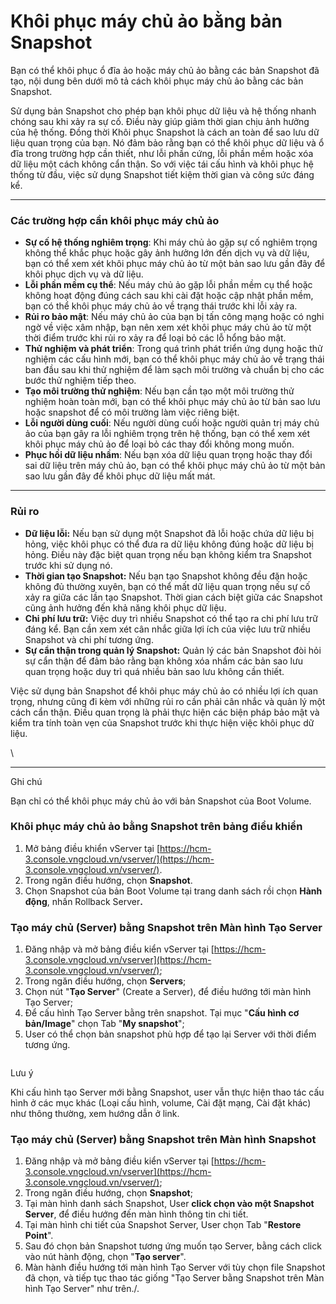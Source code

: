 # Khôi phục máy chủ ảo bằng bản Snapshot

Bạn có thể khôi phục ổ đĩa ảo hoặc máy chủ ảo bằng các bản Snapshot đã tạo, nội dung bên dưới mô tả cách khôi phục máy chủ ảo bằng các bản Snapshot.

Sử dụng bản Snapshot cho phép bạn khôi phục dữ liệu và hệ thống nhanh chóng sau khi xảy ra sự cố. Điều này giúp giảm thời gian chịu ảnh hưởng của hệ thống. Đồng thời Khôi phục Snapshot là cách an toàn để sao lưu dữ liệu quan trọng của bạn. Nó đảm bảo rằng bạn có thể khôi phục dữ liệu và ổ đĩa trong trường hợp cần thiết, như lỗi phần cứng, lỗi phần mềm hoặc xóa dữ liệu một cách không cẩn thận. So với việc tái cấu hình và khôi phục hệ thống từ đầu, việc sử dụng Snapshot tiết kiệm thời gian và công sức đáng kể.

***

### **Các trường hợp cần khôi phục máy chủ ảo** 

* **Sự cố hệ thống nghiêm trọng**: Khi máy chủ ảo gặp sự cố nghiêm trọng không thể khắc phục hoặc gây ảnh hưởng lớn đến dịch vụ và dữ liệu, bạn có thể xem xét khôi phục máy chủ ảo từ một bản sao lưu gần đây để khôi phục dịch vụ và dữ liệu.
* **Lỗi phần mềm cụ thể**: Nếu máy chủ ảo gặp lỗi phần mềm cụ thể hoặc không hoạt động đúng cách sau khi cài đặt hoặc cập nhật phần mềm, bạn có thể khôi phục máy chủ ảo về trạng thái trước khi lỗi xảy ra.
* **Rủi ro bảo mật**: Nếu máy chủ ảo của bạn bị tấn công mạng hoặc có nghi ngờ về việc xâm nhập, bạn nên xem xét khôi phục máy chủ ảo từ một thời điểm trước khi rủi ro xảy ra để loại bỏ các lỗ hổng bảo mật.
* **Thử nghiệm và phát triển**: Trong quá trình phát triển ứng dụng hoặc thử nghiệm các cấu hình mới, bạn có thể khôi phục máy chủ ảo về trạng thái ban đầu sau khi thử nghiệm để làm sạch môi trường và chuẩn bị cho các bước thử nghiệm tiếp theo.
* **Tạo môi trường thử nghiệm**: Nếu bạn cần tạo một môi trường thử nghiệm hoàn toàn mới, bạn có thể khôi phục máy chủ ảo từ bản sao lưu hoặc snapshot để có môi trường làm việc riêng biệt.
* **Lỗi người dùng cuối**: Nếu người dùng cuối hoặc người quản trị máy chủ ảo của bạn gây ra lỗi nghiêm trọng trên hệ thống, bạn có thể xem xét khôi phục máy chủ ảo để loại bỏ các thay đổi không mong muốn.
* **Phục hồi dữ liệu nhầm**: Nếu bạn xóa dữ liệu quan trọng hoặc thay đổi sai dữ liệu trên máy chủ ảo, bạn có thể khôi phục máy chủ ảo từ một bản sao lưu gần đây để khôi phục dữ liệu mất mát.

***

### **Rủi ro** 

* **Dữ liệu lỗi:** Nếu bạn sử dụng một Snapshot đã lỗi hoặc chứa dữ liệu bị hỏng, việc khôi phục có thể đưa ra dữ liệu không đúng hoặc dữ liệu bị hỏng. Điều này đặc biệt quan trọng nếu bạn không kiểm tra Snapshot trước khi sử dụng nó.
* **Thời gian tạo Snapshot:** Nếu bạn tạo Snapshot không đều đặn hoặc không đủ thường xuyên, bạn có thể mất dữ liệu quan trọng nếu sự cố xảy ra giữa các lần tạo Snapshot. Thời gian cách biệt giữa các Snapshot cũng ảnh hưởng đến khả năng khôi phục dữ liệu.
* **Chi phí lưu trữ:** Việc duy trì nhiều Snapshot có thể tạo ra chi phí lưu trữ đáng kể. Bạn cần xem xét cân nhắc giữa lợi ích của việc lưu trữ nhiều Snapshot và chi phí tương ứng.
* **Sự cẩn thận trong quản lý Snapshot:** Quản lý các bản Snapshot đòi hỏi sự cẩn thận để đảm bảo rằng bạn không xóa nhầm các bản sao lưu quan trọng hoặc duy trì quá nhiều bản sao lưu không cần thiết.

Việc sử dụng bản Snapshot để khôi phục máy chủ ảo có nhiều lợi ích quan trọng, nhưng cũng đi kèm với những rủi ro cần phải cân nhắc và quản lý một cách cẩn thận. Điều quan trọng là phải thực hiện các biện pháp bảo mật và kiểm tra tính toàn vẹn của Snapshot trước khi thực hiện việc khôi phục dữ liệu.

\


***

Ghi chú

Bạn chỉ có thể khôi phục máy chủ ảo với bản Snapshot của Boot Volume.

### **Khôi phục máy chủ ảo bằng Snapshot trên bảng điều khiển** 

1. Mở bảng điều khiển vServer tại [https://hcm-3.console.vngcloud.vn/vserver/](https://hcm-3.console.vngcloud.vn/vserver/).
2. Trong ngăn điều hướng, chọn **Snapshot**.
3. Chọn Snapshot của bản Boot Volume tại trang danh sách rồi chọn **Hành động**, nhấn Rollback Serve&#x72;**.**

### **Tạo máy chủ (Server) bằng Snapshot trên Màn hình Tạo Server**  

1. Đăng nhập và mở bảng điều kiển vServer tại [https://hcm-3.console.vngcloud.vn/vserver](https://hcm-3.console.vngcloud.vn/vserver/);
2. Trong ngăn điều hướng, chọn **Servers**;
3. Chọn nút "**Tạo Server**" (Create a Server), để điều hướng tới màn hình Tạo Server;
4. Để cấu hình Tạo Server bằng trên snapshot. Tại mục "**Cấu hình cơ bản/Image**" chọn Tab "**My snapshot**";
5. User có thể chọn bản snapshot phù hợp để tạo lại Server với thời điểm tương ứng.

<figure><img src="https://docs.vngcloud.vn/download/attachments/64554116/image2024-3-25_9-46-42.png?version=1&#x26;modificationDate=1711334805000&#x26;api=v2" alt=""><figcaption></figcaption></figure>

Lưu ý

Khi cấu hình tạo Server mới bằng Snapshot, user vẫn thực hiện thao tác cấu hình ở các mục khác (Loại cấu hình, volume, Cài đặt mạng, Cài đặt khác) như thông thường, xem hướng dẫn ở link.

### **Tạo máy chủ (Server) bằng Snapshot trên Màn hình Snapshot** 

1. Đăng nhập và mở bảng điều kiển vServer tại [https://hcm-3.console.vngcloud.vn/vserver](https://hcm-3.console.vngcloud.vn/vserver/);
2. Trong ngăn điều hướng, chọn **Snapshot**;
3. Tại màn hình danh sách Snapshot, User **click chọn vào một Snapshot Server**, để điều hướng đến màn hình thông tin chi tiết.
4. Tại màn hình chi tiết của Snapshot Server, User chọn Tab "**Restore Point**".
5. Sau đó chọn bản Snapshot tương ứng muốn tạo Server, bằng cách click vào nút hành động, chọn "**Tạo server**".
6. Màn hành điều hướng tới màn hình Tạo Server với tùy chọn file Snapshot đã chọn, và tiếp tục thao tác giống "Tạo Server bằng Snapshot trên Màn hình Tạo Server" như trên./.

<figure><img src="https://docs.vngcloud.vn/download/attachments/64554116/image2024-3-25_10-11-32.png?version=1&#x26;modificationDate=1711336295000&#x26;api=v2" alt=""><figcaption></figcaption></figure>
